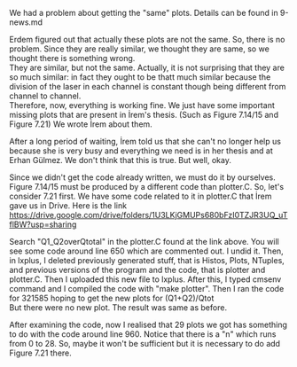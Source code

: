 We had a problem about getting the "same" plots. Details can be found in 9-news.md 

Erdem figured out that actually these plots are not the same. So, there is no problem. Since they are really similar, we thought they are same, so we thought there is something wrong.   
They are similar, but not the same. Actually, it is not surprising that they are so much similar: in fact they ought to be thatt much similar because the division of the laser in each channel is constant though being different from channel to channel.   
Therefore, now, everything is working fine. We just have some important missing plots that are present in İrem's thesis. (Such as Figure 7.14/15 and Figure 7.21) We wrote İrem about them. 

After a long period of waiting, İrem told us that she can't no longer help us because she is very busy and everything we need is in her thesis and at Erhan Gülmez. We don't think that this is true. But well, okay.

Since we didn't get the code already written, we must do it by ourselves. Figure 7.14/15 must be produced by a different code than plotter.C. So, let's consider 7.21 first. We have some code related to it in plotter.C that İrem gave us in Drive. Here is the link https://drive.google.com/drive/folders/1U3LKjGMUPs680bFzI0TZJR3UQ_uTflBW?usp=sharing

Search "Q1_Q2overQtotal" in the plotter.C found at the link above. You will see some code around line 650 which are commented out. I undid it. Then, in lxplus, I deleted previously generated stuff, that is Histos, Plots, NTuples, and previous versions of the program and the code, that is plotter and plotter.C. Then I uploaded this new file to lxplus. After this, I typed cmsenv command and I compiled the code with "make plotter". Then I ran the code for 321585 hoping to get the new plots for (Q1+Q2)/Qtot  
But there were no new plot. The result was same as before.  

After examining the code, now I realised that 29 plots we got has something to do with the code around line 960. Notice that there is a "n" which runs from 0 to 28. So, maybe it won't be sufficient but it is necessary to do add Figure 7.21 there.
